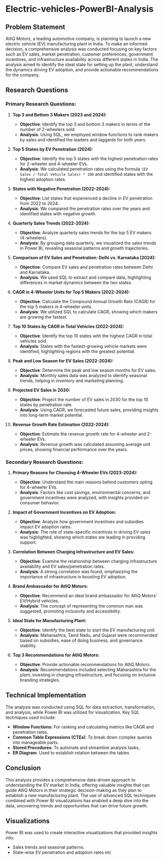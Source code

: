 # Electric-vehicles-PowerBI-Analysis

## **Problem Statement**

AtliQ Motors, a leading automotive company, is planning to launch a new electric vehicle (EV) manufacturing plant in India. To make an informed decision, a comprehensive analysis was conducted focusing on key factors such as EV sales, market penetration, customer preferences, government incentives, and infrastructure availability across different states in India. The analysis aimed to identify the ideal state for setting up the plant, understand the dynamics driving EV adoption, and provide actionable recommendations for the company.

## **Research Questions**

### **Primary Research Questions:**

1. **Top 3 and Bottom 3 Makers (2023 and 2024):**
   - **Objective**: Identify the top 3 and bottom 3 makers in terms of the number of 2-wheelers sold.
   - **Analysis**: Using SQL, we employed window functions to rank makers by sales and identified the leaders and laggards for both years.

2. **Top 5 States by EV Penetration (2024):**
   - **Objective**: Identify the top 5 states with the highest penetration rates for 2-wheeler and 4-wheeler EVs.
   - **Analysis**: We calculated penetration rates using the formula `(EV Sales / Total Vehicle Sales) * 100` and identified states with the highest adoption rates.

3. **States with Negative Penetration (2022-2024):**
   - **Objective**: List states that experienced a decline in EV penetration from 2022 to 2024.
   - **Analysis**: We compared the penetration rates over the years and identified states with negative growth.

4. **Quarterly Sales Trends (2022-2024):**
   - **Objective**: Analyze quarterly sales trends for the top 5 EV makers (4-wheelers).
   - **Analysis**: By grouping data quarterly, we visualized the sales trends in Power BI, revealing seasonal patterns and growth trajectories.

5. **Comparison of EV Sales and Penetration: Delhi vs. Karnataka (2024):**
   - **Objective**: Compare EV sales and penetration rates between Delhi and Karnataka.
   - **Analysis**: We used SQL to extract and compare data, highlighting differences in market dynamics between the two states.

6. **CAGR in 4-Wheeler Units for Top 5 Makers (2022-2024):**
   - **Objective**: Calculate the Compound Annual Growth Rate (CAGR) for the top 5 makers in 4-wheeler units.
   - **Analysis**: We utilized SQL to calculate CAGR, showing which makers are growing the fastest.

7. **Top 10 States by CAGR in Total Vehicles (2022-2024):**
   - **Objective**: Identify the top 10 states with the highest CAGR in total vehicles sold.
   - **Analysis**: States with the fastest-growing vehicle markets were identified, highlighting regions with the greatest potential.

8. **Peak and Low Season for EV Sales (2022-2024):**
   - **Objective**: Determine the peak and low season months for EV sales.
   - **Analysis**: Monthly sales data was analyzed to identify seasonal trends, helping in inventory and marketing planning.

9. **Projected EV Sales in 2030:**
   - **Objective**: Project the number of EV sales in 2030 for the top 10 states by penetration rate.
   - **Analysis**: Using CAGR, we forecasted future sales, providing insights into long-term market potential.

10. **Revenue Growth Rate Estimation (2022-2024):**
    - **Objective**: Estimate the revenue growth rate for 4-wheeler and 2-wheeler EVs.
    - **Analysis**: Revenue growth was calculated assuming average unit prices, showing financial performance over the years.

### **Secondary Research Questions:**

1. **Primary Reasons for Choosing 4-Wheeler EVs (2023-2024):**
   - **Objective**: Understand the main reasons behind customers opting for 4-wheeler EVs.
   - **Analysis**: Factors like cost savings, environmental concerns, and government incentives were analyzed, with insights provided on consumer behavior.

2. **Impact of Government Incentives on EV Adoption:**
   - **Objective**: Analyze how government incentives and subsidies impact EV adoption rates.
   - **Analysis**: The role of state-specific incentives in driving EV sales was highlighted, showing which states are leading in providing support.

3. **Correlation Between Charging Infrastructure and EV Sales:**
   - **Objective**: Examine the relationship between charging infrastructure availability and EV sales/penetration rates.
   - **Analysis**: A strong correlation was found, emphasizing the importance of infrastructure in boosting EV adoption.

4. **Brand Ambassador for AtliQ Motors:**
   - **Objective**: Recommend an ideal brand ambassador for AtliQ Motors' EV/Hybrid vehicles.
   - **Analysis**: The concept of representing the common man was suggested, promoting inclusivity and accessibility.

5. **Ideal State for Manufacturing Plant:**
   - **Objective**: Identify the best state to start the EV manufacturing unit.
   - **Analysis**: Maharashtra, Tamil Nadu, and Gujarat were recommended based on subsidies, ease of doing business, and governance stability.

6. **Top 3 Recommendations for AtliQ Motors:**
   - **Objective**: Provide actionable recommendations for AtliQ Motors.
   - **Analysis**: Recommendations included selecting Maharashtra for the plant, investing in charging infrastructure, and focusing on inclusive branding strategies.

## **Technical Implementation**

The analysis was conducted using SQL for data extraction, transformation, and analysis, while Power BI was utilized for visualization. Key SQL techniques used include:

- **Window Functions**: For ranking and calculating metrics like CAGR and penetration rates.
- **Common Table Expressions (CTEs)**: To break down complex queries into manageable parts.
- **Stored Procedures**: To automate and streamline analysis tasks.
- **ER Diagram**: Used to establish relation between the tables

## **Conclusion**

This analysis provides a comprehensive data-driven approach to understanding the EV market in India, offering valuable insights that can guide AtliQ Motors in their strategic decision-making as they plan to establish a new manufacturing plant. The use of advanced SQL techniques combined with Power BI visualizations has enabled a deep dive into the data, uncovering trends and opportunities that can drive future growth.

## **Visualizations**

Power BI was used to create interactive visualizations that provided insights into:

- Sales trends and seasonal patterns.
- State-wise EV penetration and adoption rates etc
